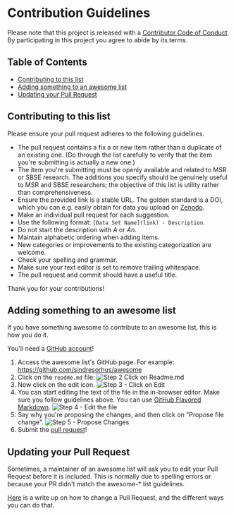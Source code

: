 # Contribution Guidelines

Please note that this project is released with a
[Contributor Code of Conduct](code-of-conduct.md).
By participating in this project you agree to abide by its terms.

## Table of Contents

- [Contributing to this list](#contributing-to-this-list)
- [Adding something to an awesome list](#adding-something-to-an-awesome-list)
- [Updating your Pull Request](#updating-your-pull-request)

## Contributing to this list

Please ensure your pull request adheres to the following guidelines.

- The pull request contains a fix a or new item rather than a duplicate
  of an existing one.
  (Go through the list carefully to verify that the item you're submitting
  is actually a new one.)
- The item you're submitting must be openly available and related to MSR
  or SBSE research.
  The additions you specify should be genuinely useful to MSR and SBSE
  researchers;
  the objective of this list is utility rather than comprehensiveness.
- Ensure the provided link is a stable URL. The golden standard
  is a DOI, which you can e.g. easily obtain for data you upload on
  [Zenodo](http://zenodo.org/).
- Make an individual pull request for each suggestion.
- Use the following format: `[Data Set Name](link) - Description`.
- Do not start the description with *A* or *An*.
- Maintain alphabetic ordering when adding items.
- New categories or improvements to the existing categorization are welcome.
- Check your spelling and grammar.
- Make sure your text editor is set to remove trailing whitespace.
- The pull request and commit should have a useful title.

Thank you for your contributions!

## Adding something to an awesome list

If you have something awesome to contribute to an awesome list, this is how you do it.

You'll need a [GitHub account](https://github.com/join)!

1. Access the awesome list's GitHub page. For example: https://github.com/sindresorhus/awesome
2. Click on the `readme.md` file: ![Step 2 Click on Readme.md](https://cloud.githubusercontent.com/assets/170270/9402920/53a7e3ea-480c-11e5-9d81-aecf64be55eb.png)
3. Now click on the edit icon. ![Step 3 - Click on Edit](https://cloud.githubusercontent.com/assets/170270/9402927/6506af22-480c-11e5-8c18-7ea823530099.png)
4. You can start editing the text of the file in the in-browser editor. Make sure you follow guidelines above. You can use [GitHub Flavored Markdown](https://help.github.com/articles/github-flavored-markdown/). ![Step 4 - Edit the file](https://cloud.githubusercontent.com/assets/170270/9402932/7301c3a0-480c-11e5-81f5-7e343b71674f.png)
5. Say why you're proposing the changes, and then click on "Propose file change". ![Step 5 - Propose Changes](https://cloud.githubusercontent.com/assets/170270/9402937/7dd0652a-480c-11e5-9138-bd14244593d5.png)
6. Submit the [pull request](https://help.github.com/articles/using-pull-requests/)!

## Updating your Pull Request

Sometimes, a maintainer of an awesome list will ask you to edit your Pull Request before it is included. This is normally due to spelling errors or because your PR didn't match the awesome-* list guidelines.

[Here](https://github.com/RichardLitt/docs/blob/master/amending-a-commit-guide.md) is a write up on how to change a Pull Request, and the different ways you can do that.
